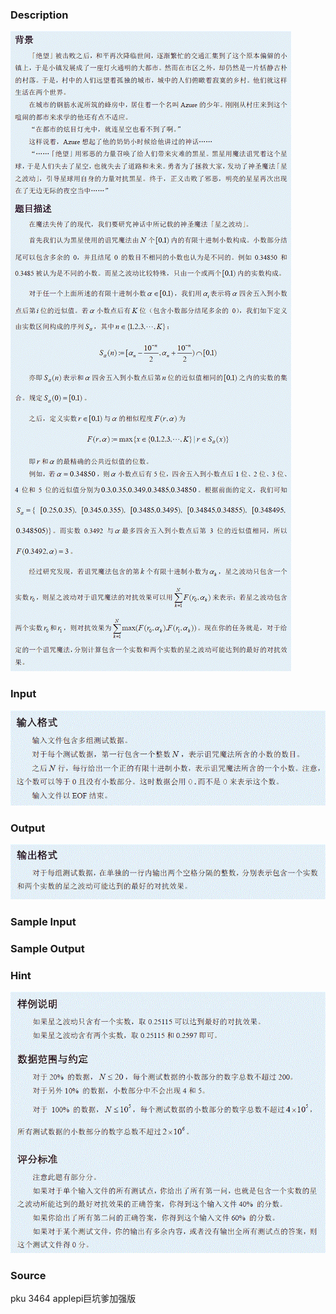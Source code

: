 
### Description
![](/JudgeOnline/upload/201204/T1des(6).gif)
### Input
![](/JudgeOnline/upload/201204/T1input(6).gif)
### Output
![](/JudgeOnline/upload/201204/T1output(7).gif)
### Sample Input

### Sample Output

### Hint
![](/JudgeOnline/upload/201204/T1hint(5).gif)
### Source
pku 3464 applepi巨坑爹加强版

